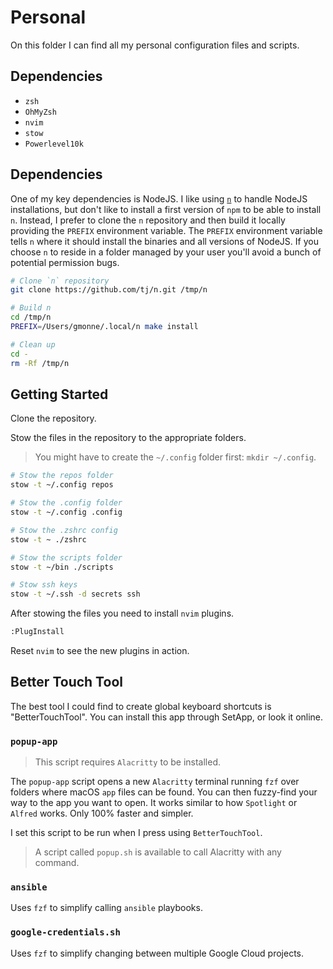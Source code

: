 # Personal

On this folder I can find all my personal configuration files and scripts.

## Dependencies

- `zsh`
- `OhMyZsh`
- `nvim`
- `stow`
- `Powerlevel10k`

## Dependencies

One of my key dependencies is NodeJS. I like using [`n`](https://github.com/tj/n) to handle NodeJS
installations, but don't like to install a first version of `npm` to be able to install `n`. Instead,
I prefer to clone the `n` repository and then build it locally providing the `PREFIX` environment
variable. The `PREFIX` environment variable tells `n` where it should install the binaries and all
versions of NodeJS. If you choose `n` to reside in a folder managed by your user you'll avoid a bunch
of potential permission bugs.

```sh
# Clone `n` repository
git clone https://github.com/tj/n.git /tmp/n

# Build n
cd /tmp/n
PREFIX=/Users/gmonne/.local/n make install

# Clean up
cd -
rm -Rf /tmp/n
```

## Getting Started

Clone the repository.

Stow the files in the repository to the appropriate folders.

> You might have to create the `~/.config` folder first: `mkdir ~/.config`.

```bash
# Stow the repos folder
stow -t ~/.config repos

# Stow the .config folder
stow -t ~/.config .config

# Stow the .zshrc config
stow -t ~ ./zshrc

# Stow the scripts folder
stow -t ~/bin ./scripts

# Stow ssh keys
stow -t ~/.ssh -d secrets ssh
```

After stowing the files you need to install `nvim` plugins.

```bash
:PlugInstall
```

Reset `nvim` to see the new plugins in action.

## Better Touch Tool

The best tool I could find to create global keyboard shortcuts is
"BetterTouchTool". You can install this app through SetApp, or
look it online.

### `popup-app`

> This script requires `Alacritty` to be installed.

The `popup-app` script opens a new `Alacritty` terminal running `fzf`
over folders where macOS `app` files can be found. You can then
fuzzy-find your way to the app you want to open. It works similar to
how `Spotlight` or `Alfred` works. Only 100% faster and simpler.

I set this script to be run when I press <Alt-Shift-P> using
`BetterTouchTool`.

> A script called `popup.sh` is available to call Alacritty with any
> command.

### `ansible`

Uses `fzf` to simplify calling `ansible` playbooks.

### `google-credentials.sh`

Uses `fzf` to simplify changing between multiple Google Cloud projects.

